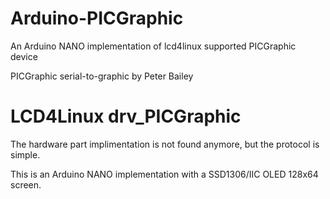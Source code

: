 # Arduino-PICGraphic

An Arduino NANO implementation of lcd4linux supported PICGraphic device

PICGraphic serial-to-graphic by Peter Bailey

# LCD4Linux drv_PICGraphic

The hardware part implimentation is not found anymore, but the protocol is simple.

This is an Arduino NANO implementation with a SSD1306/IIC OLED 128x64 screen.


